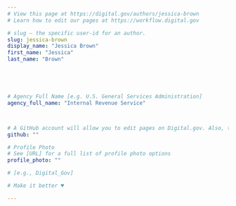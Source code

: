```yaml
---
# View this page at https://digital.gov/authors/jessica-brown
# Learn how to edit our pages at https://workflow.digital.gov

# slug — the specific user-id for an author.
slug: jessica-brown
display_name: "Jessica Brown"
first_name: "Jessica"
last_name: "Brown"





# Agency Full Name [e.g. U.S. General Services Administration]
agency_full_name: "Internal Revenue Service"



# A GitHub account will allow you to edit pages on Digital.gov. Also, the image used in your GitHub account can be used to populate your digital.gov profile photo. Learn more about getting a Github account at [URL]
github: ""

# Profile Photo
# See [URL] for a full list of profile photo options
profile_photo: ""

# [e.g., Digital_Gov]

# Make it better ♥

---
```

